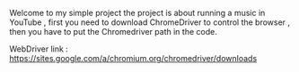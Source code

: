 Welcome to my simple project 
the project is about running a music in YouTube ,
first you need to download ChromeDriver to control the browser ,
then you have to put the Chromedriver path in the code.

WebDriver link : https://sites.google.com/a/chromium.org/chromedriver/downloads
